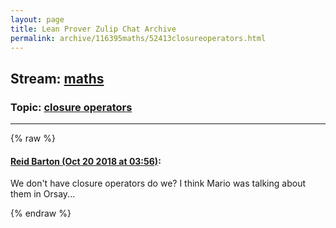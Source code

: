 ```yaml
---
layout: page
title: Lean Prover Zulip Chat Archive 
permalink: archive/116395maths/52413closureoperators.html
---
```


## Stream: [maths](index.html)
### Topic: [closure operators](52413closureoperators.html)

---


{% raw %}
#### [ Reid Barton (Oct 20 2018 at 03:56)](https://leanprover.zulipchat.com/#narrow/stream/116395-maths/topic/closure%20operators/near/136149856):
We don't have closure operators do we? I think Mario was talking about them in Orsay...


{% endraw %}
